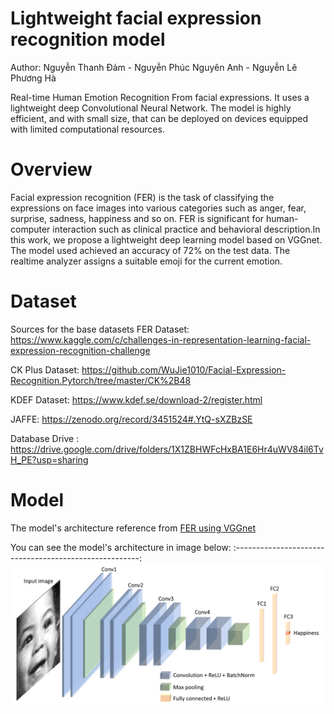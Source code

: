 # Lightweight facial expression recognition model
Author: Nguyễn Thanh Đảm - Nguyễn Phúc Nguyên Anh - Nguyễn Lê Phương Hà

Real-time Human Emotion Recognition From facial expressions. It uses a lightweight  deep Convolutional Neural Network.
The model is highly efficient, and with small size, that can be deployed on devices equipped with limited computational resources.

# Overview

Facial expression recognition (FER) is the task of classifying the expressions on face images into various categories such as anger, fear, surprise, sadness, happiness and so on. FER  is significant for human-computer interaction such as clinical practice and behavioral description.In this work, we propose a lightweight deep learning model based on VGGnet. The model used achieved an accuracy of 72% on the test data. The realtime analyzer assigns a suitable emoji for the current emotion.


# Dataset

Sources for the base datasets
FER Dataset: https://www.kaggle.com/c/challenges-in-representation-learning-facial-expression-recognition-challenge

CK Plus Dataset: https://github.com/WuJie1010/Facial-Expression-Recognition.Pytorch/tree/master/CK%2B48

KDEF Dataset: https://www.kdef.se/download-2/register.html

JAFFE: https://zenodo.org/record/3451524#.YtQ-sXZBzSE

Database Drive : https://drive.google.com/drive/folders/1X1ZBHWFcHxBA1E6Hr4uWV84il6TvH_PE?usp=sharing

# Model 
The model's architecture reference from [FER using VGGnet](https://github.com/usef-kh/fer)

You can see the model's architecture in image below:
:------------------------------------------------------:
![Model architecture here](images/architecture.jpeg)


